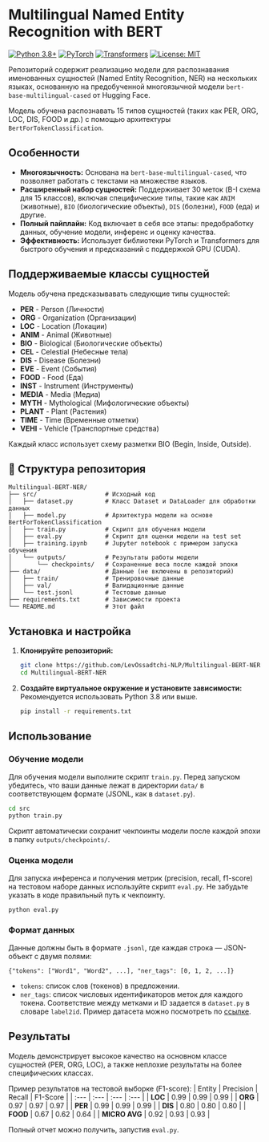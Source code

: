 # Multilingual Named Entity Recognition with BERT

[![Python 3.8+](https://img.shields.io/badge/python-3.8+-blue.svg)](https://www.python.org/downloads/)
[![PyTorch](https://img.shields.io/badge/PyTorch-%23EE4C2C.svg?style=flat&logo=PyTorch&logoColor=white)](https://pytorch.org/)
[![Transformers](https://img.shields.io/badge/🤗%20Transformers-4.55.4-yellow.svg)](https://huggingface.co/docs/transformers/index)
[![License: MIT](https://img.shields.io/badge/License-MIT-yellow.svg)](https://opensource.org/licenses/MIT)

Репозиторий содержит реализацию модели для распознавания именованных сущностей (Named Entity Recognition, NER) на нескольких языках, основанную на предобученной многоязычной модели `bert-base-multilingual-cased` от Hugging Face.

Модель обучена распознавать 15 типов сущностей (таких как PER, ORG, LOC, DIS, FOOD и др.) с помощью архитектуры `BertForTokenClassification`.

## Особенности

*   **Многоязычность:** Основана на `bert-base-multilingual-cased`, что позволяет работать с текстами на множестве языков.
*   **Расширенный набор сущностей:** Поддерживает 30 меток (B-I схема для 15 классов), включая специфические типы, такие как `ANIM` (животные), `BIO` (биологические объекты), `DIS` (болезни), `FOOD` (еда) и другие.
*   **Полный пайплайн:** Код включает в себя все этапы: предобработку данных, обучение модели, инференс и оценку качества.
*   **Эффективность:** Использует библиотеки PyTorch и Transformers для быстрого обучения и предсказаний с поддержкой GPU (CUDA).

## Поддерживаемые классы сущностей

Модель обучена предсказывавать следующие типы сущностей:
*   **PER** - Person (Личности)
*   **ORG** - Organization (Организации)
*   **LOC** - Location (Локации)
*   **ANIM** - Animal (Животные)
*   **BIO** - Biological (Биологические объекты)
*   **CEL** - Celestial (Небесные тела)
*   **DIS** - Disease (Болезни)
*   **EVE** - Event (События)
*   **FOOD** - Food (Еда)
*   **INST** - Instrument (Инструменты)
*   **MEDIA** - Media (Медиа)
*   **MYTH** - Mythological (Мифологические объекты)
*   **PLANT** - Plant (Растения)
*   **TIME** - Time (Временные отметки)
*   **VEHI** - Vehicle (Транспортные средства)

Каждый класс использует схему разметки BIO (Begin, Inside, Outside).

## 📁 Структура репозитория

```
Multilingual-BERT-NER/
├── src/                   # Исходный код
│   ├── dataset.py         # Класс Dataset и DataLoader для обработки данных
│   ├── model.py           # Архитектура модели на основе BertForTokenClassification
│   ├── train.py           # Скрипт для обучения модели
│   ├── eval.py            # Скрипт для оценки модели на test set
│   ├── training.ipynb     # Jupyter notebook с примером запуска обучения
│   └── outputs/           # Результаты работы модели
│       └── checkpoints/   # Сохраненные веса после каждой эпохи    
├── data/                  # Данные (не включены в репозиторий)
│   ├── train/             # Тренировочные данные
│   ├── val/               # Валидационные данные
│   └── test.jsonl         # Тестовые данные
├── requirements.txt       # Зависимости проекта
└── README.md              # Этот файл
```

## Установка и настройка

1.  **Клонируйте репозиторий:**
    ```bash
    git clone https://github.com/LevOssadtchi-NLP/Multilingual-BERT-NER.git
    cd Multilingual-BERT-NER
    ```

2.  **Создайте виртуальное окружение и установите зависимости:**
    Рекомендуется использовать Python 3.8 или выше.
    ```bash
    pip install -r requirements.txt
    ```

## Использование

### Обучение модели

Для обучения модели выполните скрипт `train.py`. Перед запуском убедитесь, что ваши данные лежат в директории `data/` в соответствующем формате (JSONL, как в `dataset.py`).

```bash
cd src
python train.py
```
Скрипт автоматически сохранит чекпоинты модели после каждой эпохи в папку `outputs/checkpoints/`.

### Оценка модели

Для запуска инференса и получения метрик (precision, recall, f1-score) на тестовом наборе данных используйте скрипт `eval.py`. Не забудьте указать в коде правильный путь к чекпоинту.

```bash
python eval.py
```

### Формат данных

Данные должны быть в формате `.jsonl`, где каждая строка — JSON-объект с двумя полями:
```
{"tokens": ["Word1", "Word2", ...], "ner_tags": [0, 1, 2, ...]}
```
*   `tokens`: список слов (токенов) в предложении.
*   `ner_tags`: список числовых идентификаторов меток для каждого токена. Соответствие между метками и ID задается в `dataset.py` в словаре `label2id`.
Пример датасета можно посмотреть по [ссылке](https://huggingface.co/datasets/Babelscape/multinerd).

## Результаты

Модель демонстрирует высокое качество на основном классе сущностей (PER, ORG, LOC), а также неплохие результаты на более специфических классах.

Пример результатов на тестовой выборке (F1-score):
| Entity | Precision | Recall | F1-Score |
| :--- | :--- | :--- | :--- |
| **LOC** | 0.99 | 0.99 | 0.99 |
| **ORG** | 0.97 | 0.97 | 0.97 |
| **PER** | 0.99 | 0.99 | 0.99 |
| **DIS** | 0.80 | 0.80 | 0.80 |
| **FOOD** | 0.67 | 0.62 | 0.64 |
| **MICRO AVG** | 0.92 | 0.93 | 0.93 |

Полный отчет можно получить, запустив `eval.py`.
